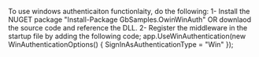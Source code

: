 To use windows authenticaiton functionlaity, do the following:
1- Install the NUGET package "Install-Package GbSamples.OwinWinAuth" OR downlaod the source code and reference the DLL.
2- Register the middleware in the startup file by adding the following code;
 app.UseWinAuthentication(new WinAuthenticationOptions()
            {
                SignInAsAuthenticationType = "Win"
            });
